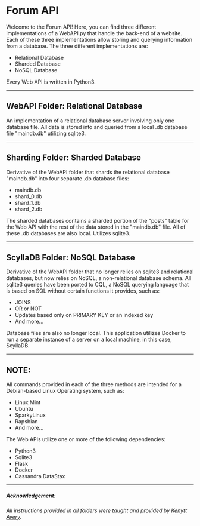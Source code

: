 # Forum API

Welcome to the Forum API! Here, you can find three different implementations of a WebAPI.py that handle the back-end of a website. Each of these three implementations allow storing and querying information from a database. The three different implementations are:

* Relational Database
* Sharded Database
* NoSQL Database

Every Web API is written in Python3.

---

## WebAPI Folder: Relational Database

An implementation of a relational database server involving only one database file. All data is stored into and queried from a local .db database file "maindb.db" utilizing sqlite3.

---

## Sharding Folder: Sharded Database

Derivative of the WebAPI folder that shards the relational database "maindb.db" into four separate .db database files:

* maindb.db
* shard_0.db
* shard_1.db
* shard_2.db

The sharded databases contains a sharded portion of the "posts" table for the Web API with the rest of the data stored in the "maindb.db" file. All of these .db databases are also local. Utilizes sqlite3.

---

## ScyllaDB Folder: NoSQL Database

Derivative of the WebAPI folder that no longer relies on sqlite3 and relational databases, but now relies on NoSQL, a non-relational database schema. All sqlite3 queries have been ported to CQL, a NoSQL querying language that is based on SQL without certain functions it provides, such as:

* JOINS
* OR or NOT
* Updates based only on PRIMARY KEY or an indexed key
* And more...

Database files are also no longer local. This application utilizes Docker to run a separate instance of a server on a local machine, in this case, ScyllaDB.

---

## NOTE:

All commands provided in each of the three methods are intended for a Debian-based Linux Operating system, such as:

* Linux Mint
* Ubuntu
* SparkyLinux
* Rapsbian
* And more...

The Web APIs utilize one or more of the following dependencies:

* Python3
* Sqlite3
* Flask
* Docker
* Cassandra DataStax

---

##### Acknowledgement:

_All instructions provided in all folders were taught and provided by [Kenytt Avery](https://twitter.com/ProfAvery)._


